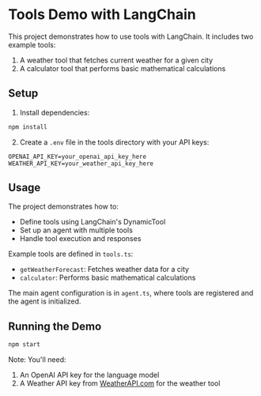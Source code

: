 # Tools Demo with LangChain

This project demonstrates how to use tools with LangChain. It includes two example tools:
1. A weather tool that fetches current weather for a given city
2. A calculator tool that performs basic mathematical calculations

## Setup

1. Install dependencies:
```bash
npm install
```

2. Create a `.env` file in the tools directory with your API keys:
```
OPENAI_API_KEY=your_openai_api_key_here
WEATHER_API_KEY=your_weather_api_key_here
```

## Usage

The project demonstrates how to:
- Define tools using LangChain's DynamicTool
- Set up an agent with multiple tools
- Handle tool execution and responses

Example tools are defined in `tools.ts`:
- `getWeatherForecast`: Fetches weather data for a city
- `calculator`: Performs basic mathematical calculations

The main agent configuration is in `agent.ts`, where tools are registered and the agent is initialized.

## Running the Demo

```bash
npm start
```

Note: You'll need:
1. An OpenAI API key for the language model
2. A Weather API key from [WeatherAPI.com](https://www.weatherapi.com/) for the weather tool 